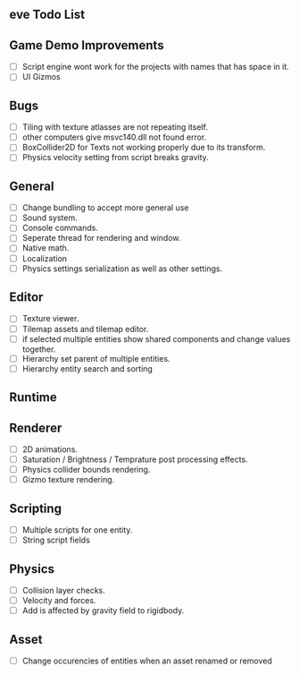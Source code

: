 ## eve Todo List

## Game Demo Improvements
- [ ] Script engine wont work for the projects with names that has space in it.
- [ ] UI Gizmos

## Bugs
- [ ] Tiling with texture atlasses are not repeating itself.
- [ ] other computers give msvc140.dll not found error.
- [ ] BoxCollider2D for Texts not working properly due to its transform. 
- [ ] Physics velocity setting from script breaks gravity.

## General
- [ ] Change bundling to accept more general use
- [ ] Sound system.
- [ ] Console commands.
- [ ] Seperate thread for rendering and window.
- [ ] Native math.
- [ ] Localization
- [ ] Physics settings serialization as well as other settings. 

## Editor
- [ ] Texture viewer.
- [ ] Tilemap assets and tilemap editor.
- [ ] if selected multiple entities show shared components and change values together.
- [ ] Hierarchy set parent of multiple entities. 
- [ ] Hierarchy entity search and sorting

## Runtime

## Renderer
- [ ] 2D animations.
- [ ] Saturation / Brightness / Temprature post processing effects.
- [ ] Physics collider bounds rendering.
- [ ] Gizmo texture rendering.

## Scripting
- [ ] Multiple scripts for one entity.
- [ ] String script fields

## Physics
- [ ] Collision layer checks.
- [ ] Velocity and forces.
- [ ] Add is affected by gravity field to rigidbody.

## Asset
- [ ] Change occurencies of entities when an asset renamed or removed
